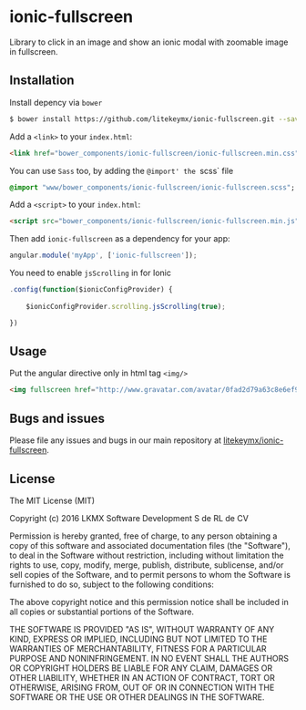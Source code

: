 # ionic-fullscreen

Library to click in an image and show an ionic modal with zoomable image in fullscreen. 

## Installation

Install depency via `bower`

```bash
$ bower install https://github.com/litekeymx/ionic-fullscreen.git --save
```

Add a `<link>` to your `index.html`:

```html
<link href="bower_components/ionic-fullscreen/ionic-fullscreen.min.css" rel="stylesheet"/>
```

You can use `Sass` too, by adding the `@import' the `scss` file

```sass
@import "www/bower_components/ionic-fullscreen/ionic-fullscreen.scss";
```

Add a `<script>` to your `index.html`:

```html
<script src="bower_components/ionic-fullscreen/ionic-fullscreen.min.js"></script>
```

Then add `ionic-fullscreen` as a dependency for your app:

```javascript
angular.module('myApp', ['ionic-fullscreen']);
```

You need to enable `jsScrolling` in for Ionic

```javascript
.config(function($ionicConfigProvider) {
    
    $ionicConfigProvider.scrolling.jsScrolling(true);

})
```

## Usage

Put the angular directive only in html tag `<img/>`

```html
<img fullscreen href="http://www.gravatar.com/avatar/0fad2d79a63c8e6ef96d81cd4f654314?s=500"/>
```

## Bugs and issues

Please file any issues and bugs in our main repository at [litekeymx/ionic-fullscreen](https://github.com/litekeymx/ionic-fullscreen/issues).

## License

The MIT License (MIT)

Copyright (c) 2016 LKMX Software Development S de RL de CV

Permission is hereby granted, free of charge, to any person obtaining a copy
of this software and associated documentation files (the "Software"), to deal
in the Software without restriction, including without limitation the rights
to use, copy, modify, merge, publish, distribute, sublicense, and/or sell
copies of the Software, and to permit persons to whom the Software is
furnished to do so, subject to the following conditions:

The above copyright notice and this permission notice shall be included in all
copies or substantial portions of the Software.

THE SOFTWARE IS PROVIDED "AS IS", WITHOUT WARRANTY OF ANY KIND, EXPRESS OR
IMPLIED, INCLUDING BUT NOT LIMITED TO THE WARRANTIES OF MERCHANTABILITY,
FITNESS FOR A PARTICULAR PURPOSE AND NONINFRINGEMENT. IN NO EVENT SHALL THE
AUTHORS OR COPYRIGHT HOLDERS BE LIABLE FOR ANY CLAIM, DAMAGES OR OTHER
LIABILITY, WHETHER IN AN ACTION OF CONTRACT, TORT OR OTHERWISE, ARISING FROM,
OUT OF OR IN CONNECTION WITH THE SOFTWARE OR THE USE OR OTHER DEALINGS IN THE
SOFTWARE.
